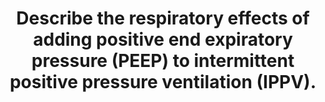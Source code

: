 ---
title: "Describe the respiratory effects of adding positive end expiratory pressure (PEEP) to intermittent positive pressure ventilation (IPPV)."
entityType: SAQ
exam: PEX
college: ANZCA
year: 2016
sitting: B
question: 1
passRate: 57
EC_expectedDomains:
- "A pass could be achieved by acknowledging that anaesthesia causes a reduction in the FRC, that PEEP is applied to mitigate this effect, by outlining the effects on compliance and airway resistance that occurs, and by showing an understanding that this improves FRC in relation to closing capacity thereby recruiting dependent airways, improving V/Q matching and hence oxygenation."
EC_extraCredit:
- "Answers that included comments on the adverse effects of PEEP generally scored better."
- "Many candidates correctly drew the pulmonary compliance curve, and accurately described the increase in compliance (right shift) that occurs with the application of PEEP, however few went on to describe the reduction in compliance that occurs with 'over-PEEP’ and the damage this many cause."
- "Candidates who correctly acknowledge that PEEP provides benefits at extubation, and its use is associated with less atelectrauma, shear stress and inflammatory response scored extra marks."
- "Cardiovascular effects of PEEP only gained marks when describing V/Q changes that may occur and the effect of PEEP on PaO2."
EC_errorsCommon:
- "This question was repeated from the last exam where the pass rate was 1%."
- "Unfortunately many of these marks were missed by candidates who spend time on definitions of PEEP, IPPV and describing the modes (pressure and volume) of ventilation that can be used, which no marks were awarded for."
- "Few answers had the x-axis of the compliance curve correctly labelled with positive pressure numbers reflecting a lack of integration of book knowledge into the answer."
- "PEEP does not prolong apnoea time at anaesthesia induction (RSI) by providing a increased oxygen reservoir, because it has not been applied until after intubation and commencement of ventilation."
- "A reduction in work of breathing (due to improved compliance and reduced airway resistance) does occur with optimal FRC, however in a mechanically ventilated patient this is manifested by a reduction in ventilator pressures and effort by the machine rather than energy expenditure from the patient."
---